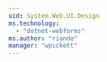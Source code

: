 ```yaml
---
uid: System.Web.UI.Design
ms.technology: 
  - "dotnet-webforms"
ms.author: "riande"
manager: "wpickett"
---
```

